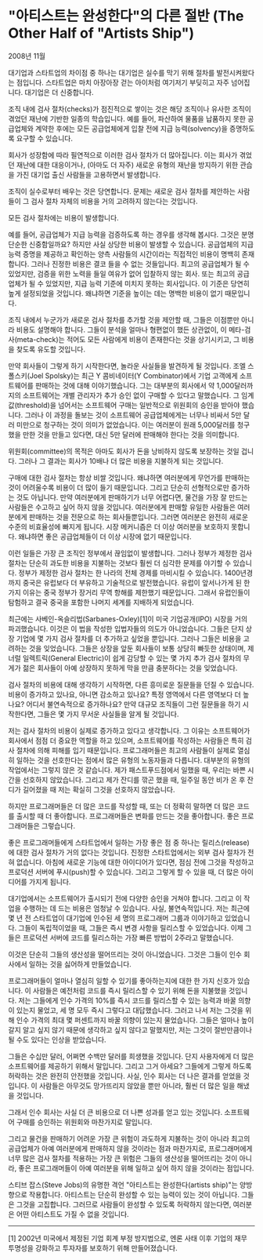 # "아티스트는 완성한다"의 다른 절반 (The Other Half of "Artists Ship")

2008년 11월

대기업과 스타트업의 차이점 중 하나는 대기업은 실수를 막기 위해 절차를 발전시켜왔다는 점입니다. 스타트업은 마치 아장아장 걷는 아이처럼 여기저기 부딪히고 자주 넘어집니다. 대기업은 더 신중합니다.

조직 내에 검사 절차(checks)가 점진적으로 쌓이는 것은 해당 조직이나 유사한 조직이 겪었던 재난에 기반한 일종의 학습입니다. 예를 들어, 파산하여 물품을 납품하지 못한 공급업체와 계약한 후에는 모든 공급업체에게 입찰 전에 지급 능력(solvency)을 증명하도록 요구할 수 있습니다.

회사가 성장함에 따라 필연적으로 이러한 검사 절차가 더 많아집니다. 이는 회사가 겪었던 재난에 대한 대응이거나, (아마도 더 자주) 새로운 유형의 재난을 방지하기 위한 관습을 가진 대기업 출신 사람들을 고용하면서 발생합니다.

조직이 실수로부터 배우는 것은 당연합니다. 문제는 새로운 검사 절차를 제안하는 사람들이 그 검사 절차 자체의 비용을 거의 고려하지 않는다는 것입니다.

모든 검사 절차에는 비용이 발생합니다.

예를 들어, 공급업체가 지급 능력을 검증하도록 하는 경우를 생각해 봅시다. 그것은 분명 단순한 신중함일까요? 하지만 사실 상당한 비용이 발생할 수 있습니다. 공급업체의 지급 능력 증명을 제공하고 확인하는 양측 사람들의 시간이라는 직접적인 비용이 명백히 존재합니다. 그러나 진정한 비용은 결코 들을 수 없는 것들입니다. 최고의 공급업체가 될 수 있었지만, 검증을 위한 노력을 들일 여유가 없어 입찰하지 않는 회사. 또는 최고의 공급업체가 될 수 있었지만, 지급 능력 기준에 미치지 못하는 회사입니다. 이 기준은 당연히 높게 설정되었을 것입니다. 왜냐하면 기준을 높이는 데는 명백한 비용이 없기 때문입니다.

조직 내에서 누군가가 새로운 검사 절차를 추가할 것을 제안할 때, 그들은 이점뿐만 아니라 비용도 설명해야 합니다. 그들이 분석을 얼마나 형편없이 했든 상관없이, 이 메타-검사(meta-check)는 적어도 모든 사람에게 비용이 존재한다는 것을 상기시키고, 그 비용을 찾도록 유도할 것입니다.

만약 회사들이 그렇게 하기 시작한다면, 놀라운 사실들을 발견하게 될 것입니다. 조엘 스폴스키(Joel Spolsky)는 최근 Y 콤비네이터(Y Combinator)에서 기업 고객에게 소프트웨어를 판매하는 것에 대해 이야기했습니다. 그는 대부분의 회사에서 약 1,000달러까지의 소프트웨어는 개별 관리자가 추가 승인 없이 구매할 수 있다고 말했습니다. 그 임계값(threshold)을 넘어서는 소프트웨어 구매는 일반적으로 위원회의 승인을 받아야 했습니다. 그러나 이 과정을 돌보는 것이 소프트웨어 공급업체에게는 너무나 비싸서 5만 달러 미만으로 청구하는 것이 의미가 없었습니다. 이는 여러분이 원래 5,000달러를 청구했을 만한 것을 만들고 있다면, 대신 5만 달러에 판매해야 한다는 것을 의미합니다.

위원회(committee)의 목적은 아마도 회사가 돈을 낭비하지 않도록 보장하는 것일 겁니다. 그러나 그 결과는 회사가 10배나 더 많은 비용을 지불하게 되는 것입니다.

구매에 대한 검사 절차는 항상 비쌀 것입니다. 왜냐하면 여러분에게 무언가를 판매하는 것이 어려울수록 비용이 더 많이 들기 때문입니다. 그리고 단순히 선형적으로만 증가하는 것도 아닙니다. 만약 여러분에게 판매하기가 너무 어렵다면, 물건을 가장 잘 만드는 사람들은 수고하고 싶어 하지 않을 것입니다. 여러분에게 판매할 유일한 사람들은 여러분에게 판매하는 것을 전문으로 하는 회사들뿐입니다. 그러면 여러분은 완전히 새로운 수준의 비효율성에 빠지게 됩니다. 시장 메커니즘은 더 이상 여러분을 보호하지 못합니다. 왜냐하면 좋은 공급업체들이 더 이상 시장에 없기 때문입니다.

이런 일들은 가장 큰 조직인 정부에서 끊임없이 발생합니다. 그러나 정부가 제정한 검사 절차는 단순히 과도한 비용을 지불하는 것보다 훨씬 더 심각한 문제를 야기할 수 있습니다. 정부가 제정한 검사 절차는 한 나라의 전체 경제를 마비시킬 수 있습니다. 1400년경까지 중국은 유럽보다 더 부유하고 기술적으로 발전했습니다. 유럽이 앞서나가게 된 한 가지 이유는 중국 정부가 장거리 무역 항해를 제한했기 때문입니다. 그래서 유럽인들이 탐험하고 결국 중국을 포함한 나머지 세계를 지배하게 되었습니다.

최근에는 사베인-옥슬리법(Sarbanes-Oxley)[1]이 미국 기업공개(IPO) 시장을 거의 파괴했습니다. 이것은 이 법을 작성한 입법자들의 의도가 아니었습니다. 그들은 단지 상장 기업에 몇 가지 검사 절차를 더 추가하고 싶었을 뿐입니다. 그러나 그들은 비용을 고려하는 것을 잊었습니다. 그들은 상장을 앞둔 회사들이 보통 상당히 빠듯한 상태이며, 제너럴 일렉트릭(General Electric)이 쉽게 감당할 수 있는 몇 가지 추가 검사 절차의 무게가 젊은 회사들이 아예 상장하지 못하게 막을 만큼 충분하다는 것을 잊었습니다.

검사 절차의 비용에 대해 생각하기 시작하면, 다른 흥미로운 질문들을 던질 수 있습니다. 비용이 증가하고 있나요, 아니면 감소하고 있나요? 특정 영역에서 다른 영역보다 더 높나요? 어디서 불연속적으로 증가하나요? 만약 대규모 조직들이 그런 질문들을 하기 시작한다면, 그들은 몇 가지 무서운 사실들을 알게 될 것입니다.

저는 검사 절차의 비용이 실제로 증가하고 있다고 생각합니다. 그 이유는 소프트웨어가 회사에서 점점 더 중요한 역할을 하고 있으며, 소프트웨어를 작성하는 사람들은 특히 검사 절차에 의해 피해를 입기 때문입니다. 프로그래머들은 최고의 사람들이 실제로 열심히 일하는 것을 선호한다는 점에서 많은 유형의 노동자들과 다릅니다. 대부분의 유형의 작업에서는 그렇지 않은 것 같습니다. 제가 패스트푸드점에서 일했을 때, 우리는 바쁜 시간을 선호하지 않았습니다. 그리고 제가 잔디를 깎곤 했을 때, 일주일 동안 비가 온 후 잔디가 길어졌을 때 저는 확실히 그것을 선호하지 않았습니다.

하지만 프로그래머들은 더 많은 코드를 작성할 때, 또는 더 정확히 말하면 더 많은 코드를 출시할 때 더 좋아합니다. 프로그래머들은 변화를 만드는 것을 좋아합니다. 좋은 프로그래머들은 그렇습니다.

좋은 프로그래머들에게 스타트업에서 일하는 가장 좋은 점 중 하나는 릴리스(release)에 대한 검사 절차가 거의 없다는 것입니다. 진정한 스타트업에서는 외부 검사 절차가 전혀 없습니다. 아침에 새로운 기능에 대한 아이디어가 있다면, 점심 전에 그것을 작성하고 프로덕션 서버에 푸시(push)할 수 있습니다. 그리고 그렇게 할 수 있을 때, 더 많은 아이디어를 가지게 됩니다.

대기업에서는 소프트웨어가 출시되기 전에 다양한 승인을 거쳐야 합니다. 그리고 이 작업을 수행하는 데 드는 비용은 엄청날 수 있습니다. 사실, 불연속적입니다. 저는 최근에 몇 년 전 스타트업이 대기업에 인수된 세 명의 프로그래머 그룹과 이야기하고 있었습니다. 그들이 독립적이었을 때, 그들은 즉시 변경 사항을 릴리스할 수 있었습니다. 이제 그들은 프로덕션 서버에 코드를 릴리스하는 가장 빠른 방법이 2주라고 말했습니다.

이것은 단순히 그들의 생산성을 떨어뜨리는 것이 아니었습니다. 그것은 그들이 인수 회사에서 일하는 것을 싫어하게 만들었습니다.

프로그래머들이 얼마나 열심히 일할 수 있기를 좋아하는지에 대한 한 가지 신호가 있습니다. 이 사람들은 예전처럼 코드를 즉시 릴리스할 수 있기 위해 돈을 지불했을 것입니다. 저는 그들에게 인수 가격의 10%를 즉시 코드를 릴리스할 수 있는 능력과 바꿀 의향이 있는지 물었고, 세 명 모두 즉시 그렇다고 대답했습니다. 그러고 나서 저는 그것을 위해 인수 가격의 최대 몇 퍼센트까지 바꿀 의향이 있는지 물었습니다. 그들은 얼마나 높이 갈지 알고 싶지 않기 때문에 생각하고 싶지 않다고 말했지만, 저는 그것이 절반만큼이나 될 수도 있다는 인상을 받았습니다.

그들은 수십만 달러, 어쩌면 수백만 달러를 희생했을 것입니다. 단지 사용자에게 더 많은 소프트웨어를 제공하기 위해서 말입니다. 그리고 그거 아세요? 그들에게 그렇게 하도록 허락하는 것은 완전히 안전했을 것입니다. 사실, 인수 회사는 더 나은 결과를 얻었을 것입니다. 이 사람들은 아무것도 망가뜨리지 않았을 뿐만 아니라, 훨씬 더 많은 일을 해냈을 것입니다.

그래서 인수 회사는 사실 더 큰 비용으로 더 나쁜 성과를 얻고 있는 것입니다. 소프트웨어 구매를 승인하는 위원회와 마찬가지로 말입니다.

그리고 물건을 판매하기 어려운 가장 큰 위험이 과도하게 지불하는 것이 아니라 최고의 공급업체가 아예 여러분에게 판매하지 않을 것이라는 점과 마찬가지로, 프로그래머에게 너무 많은 검사 절차를 적용하는 가장 큰 위험은 그들의 생산성을 떨어뜨리는 것이 아니라, 좋은 프로그래머들이 아예 여러분을 위해 일하고 싶어 하지 않을 것이라는 점입니다.

스티브 잡스(Steve Jobs)의 유명한 격언 "아티스트는 완성한다(artists ship)"는 양방향으로 작용합니다. 아티스트는 단순히 완성할 수 있는 능력이 있는 것이 아닙니다. 그들은 그것을 고집합니다. 그러므로 사람들이 완성할 수 있도록 허락하지 않는다면, 여러분은 어떤 아티스트도 가질 수 없을 것입니다.

---
[1] 2002년 미국에서 제정된 기업 회계 부정 방지법으로, 엔론 사태 이후 기업의 재무 투명성을 강화하고 투자자를 보호하기 위해 만들어졌습니다.
